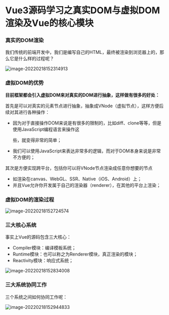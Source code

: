 # Vue3源码学习之真实DOM与虚拟DOM渲染及Vue的核心模块

### 真实的DOM渲染

我们传统的前端开发中，我们是编写自己的HTML，最终被渲染到浏览器上的，那么它是什么样的过程呢？

![image-20220218152314913](D:\截图\09_Vue3源码\image-20220218152314913.png)



### 虚拟DOM的优势

**目前框架都会引入虚拟DOM来对真实的DOM进行抽象，这样做有很多的好处：**

首先是可以对真实的元素节点进行抽象，抽象成VNode（虚拟节点），这样方便后续对其进行各种操作：

- 因为对于直接操作DOM来说是有很多的限制的，比如diff、clone等等，但是使用JavaScript编程语言来操作这

  些，就变得非常的简单；

- 我们可以使用JavaScript来表达非常多的逻辑，而对于DOM本身来说是非常不方便的；

其次是方便实现跨平台，包括你可以将VNode节点渲染成任意你想要的节点

- 如渲染在canvas、WebGL、SSR、Native（iOS、Android）上；
- 并且Vue允许你开发属于自己的渲染器（renderer），在其他的平台上渲染；



### 虚拟DOM的渲染过程

![image-20220218152724574](D:\截图\09_Vue3源码\image-20220218152724574.png)



### 三大核心系统

事实上Vue的源码包含三大核心：

- Compiler模块：编译模板系统；
- Runtime模块：也可以称之为Renderer模块，真正渲染的模块；
- Reactivity模块：响应式系统；

![image-20220218152834008](D:\截图\09_Vue3源码\image-20220218152834008.png)



### 三大系统协同工作

三个系统之间如何协同工作呢：

![image-20220218152944833](D:\截图\09_Vue3源码\image-20220218152944833.png)